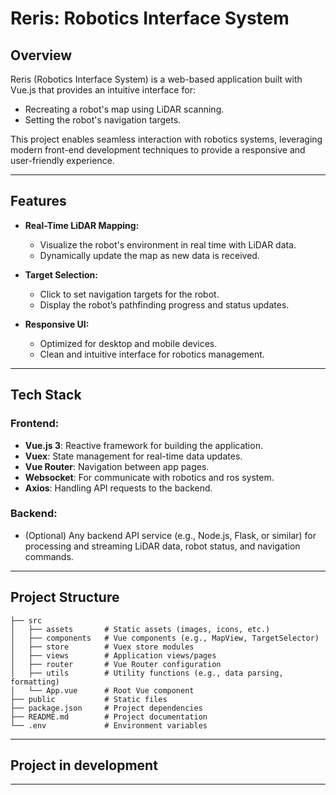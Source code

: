 # Reris: Robotics Interface System

## Overview
Reris (Robotics Interface System) is a web-based application built with Vue.js that provides an intuitive interface for:
- Recreating a robot's map using LiDAR scanning.
- Setting the robot's navigation targets.

This project enables seamless interaction with robotics systems, leveraging modern front-end development techniques to provide a responsive and user-friendly experience.

---

## Features
- **Real-Time LiDAR Mapping:**
  - Visualize the robot's environment in real time with LiDAR data.
  - Dynamically update the map as new data is received.

- **Target Selection:**
  - Click to set navigation targets for the robot.
  - Display the robot’s pathfinding progress and status updates.

- **Responsive UI:**
  - Optimized for desktop and mobile devices.
  - Clean and intuitive interface for robotics management.

---

## Tech Stack
### Frontend:
- **Vue.js 3**: Reactive framework for building the application.
- **Vuex**: State management for real-time data updates.
- **Vue Router**: Navigation between app pages.
- **Websocket**: For communicate with robotics and ros system.
- **Axios**: Handling API requests to the backend.

### Backend:
- (Optional) Any backend API service (e.g., Node.js, Flask, or similar) for processing and streaming LiDAR data, robot status, and navigation commands.

---

## Project Structure
```
├── src
│   ├── assets       # Static assets (images, icons, etc.)
│   ├── components   # Vue components (e.g., MapView, TargetSelector)
│   ├── store        # Vuex store modules
│   ├── views        # Application views/pages
│   ├── router       # Vue Router configuration
│   ├── utils        # Utility functions (e.g., data parsing, formatting)
│   └── App.vue      # Root Vue component
├── public           # Static files
├── package.json     # Project dependencies
├── README.md        # Project documentation
└── .env             # Environment variables
```

---

## Project in development 

---

